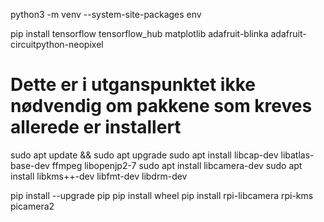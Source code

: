 python3 -m venv --system-site-packages env

pip install tensorflow tensorflow_hub matplotlib adafruit-blinka adafruit-circuitpython-neopixel



# Dette er i utganspunktet ikke nødvendig om pakkene som kreves allerede er installert
sudo apt update && sudo apt upgrade
sudo apt install libcap-dev libatlas-base-dev ffmpeg libopenjp2-7
sudo apt install libcamera-dev
sudo apt install libkms++-dev libfmt-dev libdrm-dev


pip install --upgrade pip
pip install wheel
pip install rpi-libcamera rpi-kms picamera2
